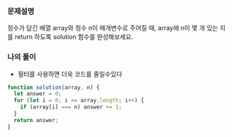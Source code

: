 ### 문제설명

정수가 담긴 배열 array와 정수 n이 매개변수로 주어질 때, array에 n이 몇 개 있는 지를 return 하도록 solution 함수를 완성해보세요.

### 나의 풀이

- 필터를 사용하면 더욱 코드를 줄일수있다

```js
function solution(array, n) {
  let answer = 0;
  for (let i = 0; i <= array.length; i++) {
    if (array[i] === n) answer += 1;
  }
  return answer;
}
```
